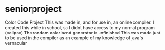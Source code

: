 # seniorproject
Color Code Project
This was made in, and for use in, an online compiler. I created this while in school, so I didnt have access to my normal program (eclipse)
The random color band generator is unfinished
This was made just to be used in the compiler as an example of my knowledge of java's vernacular
